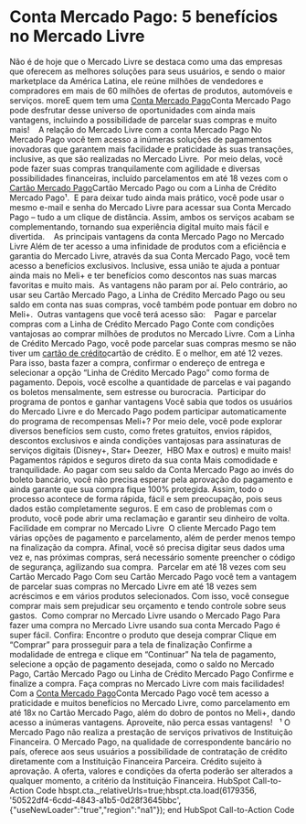 # Conta Mercado Pago: 5 benefícios no Mercado Livre

Não é de hoje que o Mercado Livre se destaca como uma das empresas que oferecem as melhores soluções para seus usuários, e sendo o maior marketplace da América Latina, ele reúne milhões de vendedores e compradores em mais de 60 milhões de ofertas de produtos, automóveis e serviços. moreE quem tem uma [Conta Mercado Pago](/conta-mercado-pago)Conta Mercado Pago pode desfrutar desse universo de oportunidades com ainda mais vantagens, incluindo a possibilidade de parcelar suas compras e muito mais! 
 
A relação do Mercado Livre com a conta Mercado Pago
No Mercado Pago você tem acesso a inúmeras soluções de pagamentos inovadoras que garantem mais facilidade e praticidade às suas transações, inclusive, as que são realizadas no Mercado Livre. 
Por meio delas, você pode fazer suas compras tranquilamente com agilidade e diversas possibilidades financeiras, incluído parcelamentos em até 18 vezes com o [Cartão Mercado Pago](/conheca-os-benef%C3%ADcios-de-comprar-com-o-cartao-mercado-pago)Cartão Mercado Pago ou com a Linha de Crédito Mercado Pago¹. 
E para deixar tudo ainda mais prático, você pode usar o mesmo e-mail e senha do Mercado Livre para acessar sua Conta Mercado Pago – tudo a um clique de distância. Assim, ambos os serviços acabam se complementando, tornando sua experiência digital muito mais fácil e divertida. 
 
As principais vantagens da conta Mercado Pago no Mercado Livre
Além de ter acesso a uma infinidade de produtos com a eficiência e garantia do Mercado Livre, através da sua Conta Mercado Pago, você tem acesso a benefícios exclusivos. Inclusive, essa união te ajuda a pontuar ainda mais no Meli+ e ter benefícios como descontos nas suas marcas favoritas e muito mais. 
As vantagens não param por aí. Pelo contrário, ao usar seu Cartão Mercado Pago, a Linha de Crédito Mercado Pago ou seu saldo em conta nas suas compras, você também pode pontuar em dobro no Meli+. 
Outras vantagens que você terá acesso são: 
 
Pagar e parcelar compras com a Linha de Crédito Mercado Pago
Conte com condições vantajosas ao comprar milhões de produtos no Mercado Livre. Com a Linha de Crédito Mercado Pago, você pode parcelar suas compras mesmo se não tiver um [cartão de crédito](/cartao-de-credito-mercado-pago-5-perguntas-e-respostas)cartão de crédito. E o melhor, em até 12 vezes. Para isso, basta fazer a compra, confirmar o endereço de entrega e selecionar a opção “Linha de Crédito Mercado Pago” como forma de pagamento. Depois, você escolhe a quantidade de parcelas e vai pagando os boletos mensalmente, sem estresse ou burocracia. 
Participar do programa de pontos e ganhar vantagens
Você sabia que todos os usuários do Mercado Livre e do Mercado Pago podem participar automaticamente do programa de recompensas Meli+? Por meio dele, você pode explorar diversos benefícios sem custo, como fretes gratuitos, envios rápidos, descontos exclusivos e ainda condições vantajosas para assinaturas de serviços digitais (Disney+, Star+ Deezer,  HBO Max e outros) e muito mais! 
Pagamentos rápidos e seguros direto da sua conta
Mais comodidade e tranquilidade. Ao pagar com seu saldo da Conta Mercado Pago ao invés do boleto bancário, você não precisa esperar pela aprovação do pagamento e ainda garante que sua compra fique 100% protegida. Assim, todo o processo acontece de forma rápida, fácil e sem preocupação, pois seus dados estão completamente seguros. E em caso de problemas com o produto, você pode abrir uma reclamação e garantir seu dinheiro de volta. 
Facilidade em comprar no Mercado Livre 
O cliente Mercado Pago tem várias opções de pagamento e parcelamento, além de perder menos tempo na finalização da compra. Afinal, você só precisa digitar seus dados uma vez e, nas próximas compras, será necessário somente preencher o código de segurança, agilizando sua compra. 
Parcelar em até 18 vezes com seu Cartão Mercado Pago
Com seu Cartão Mercado Pago você tem a vantagem de parcelar suas compras no Mercado Livre em até 18 vezes sem acréscimos e em vários produtos selecionados. Com isso, você consegue comprar mais sem prejudicar seu orçamento e tendo controle sobre seus gastos. 
Como comprar no Mercado Livre usando o Mercado Pago
Para fazer uma compra no Mercado Livre usando sua conta Mercado Pago é super fácil. Confira:
Encontre o produto que deseja comprar
Clique em “Comprar” para prosseguir para a tela de finalização
Confirme a modalidade de entrega e clique em “Continuar”
Na tela de pagamento, selecione a opção de pagamento desejada, como o saldo no Mercado Pago, Cartão Mercado Pago ou Linha de Crédito Mercado Pago
Confirme e finalize a compra.
Faça compras no Mercado Livre com mais facilidades! 
Com a [Conta Mercado Pago](https://www.mercadopago.com.br/conta)Conta Mercado Pago você tem acesso a praticidade e muitos benefícios no Mercado Livre, como parcelamento em até 18x no Cartão Mercado Pago, além do dobro de pontos no Meli+, dando acesso a inúmeras vantagens. Aproveite, não perca essas vantagens!
 
¹ O Mercado Pago não realiza a prestação de serviços privativos de Instituição Financeira. O Mercado Pago, na qualidade de correspondente bancário no país, oferece aos seus usuários a possibilidade de contratação de crédito diretamente com a Instituição Financeira Parceira. Crédito sujeito à aprovação. A oferta, valores e condições da oferta poderão ser alterados a qualquer momento, a critério da Instituição Financeira.
HubSpot Call-to-Action Code [](https://conteudo.mercadopago.com.br/cs/c/?cta_guid=e7776f6e-bc13-4edc-8e19-27c797fb32f9&signature=AAH58kE6r9Veh7KwJJNMjhrkskJMKAb9iQ&portal_id=6179356&pageId=79879581063&placement_guid=50522df4-6cdd-4843-a1b5-0d28f3645bbc&click=7db7090a-8e5b-4034-beab-96eb29f33ae5&redirect_url=APefjpFBmxq9z1v79-Vac7U06KL8x-qt0EJ48PJAXcoNOvYiNHQiipcqr2uQc7GoXe_uCkDQFBRkWU3BObzbEPMXN2OxQzUAEeVe6Ov00gkyhJNgkNiQKFvo3zwf6w-OAEUpPfgEiId-tRDDWJrSPqG5wPJs0T4XVQ&hsutk=&canon=https%3A%2F%2Fconteudo.mercadopago.com.br%2Fconta-mercado-pago-5-beneficios-no-mercado-livre&ts=1748042873977) hbspt.cta._relativeUrls=true;hbspt.cta.load(6179356, '50522df4-6cdd-4843-a1b5-0d28f3645bbc', {"useNewLoader":"true","region":"na1"});  end HubSpot Call-to-Action Code
